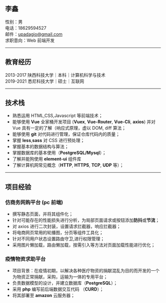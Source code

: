 ## 李鑫

性别：男  
电话：18629594527  
邮件：upadagio@gmail.com  
求职意向：Web 前端开发

---

## 教育经历

2013-2017 陕西科技大学｜本科｜计算机科学与技术  
2019-2021 悉尼科技大学｜硕士｜互联网

---

## 技术栈

- 熟悉运用 HTML,CSS,Javascript 等前端技术；
- 能够使用 **Vue** 全家桶开发项目 (**Vuex**, **Vue-Router**, **Vue-Cli**, **axios**) 并对 Vue 具有一定的了解（响应式原理，虚以 DOM, diff 算法；
- 能够使用 **git** 对代码进行管理，保证仓库代码内的质量；
- 掌握 **less**,**sass** 对 CSS 进行预处理；
- 掌握基本的数据结构与算法；
- 掌握数据库的基本使用（**PostgreSQL/Mysql**）；
- 了解并能狗使用 **element-ui** 组件库
- 了解计算机网常见概念（**HTTP**, **HTTPS**, **TCP**, **UDP** 等）；

---

## 项目经验

### 仿商务网购平台 (pc 前端)

- 撰写静态页面，并将其组件化；
- 针对可能存在的性能损失进行分析，为局部页面请求或按钮添加**防抖**或**节流**；
- 对 axios 进行二次封装，设置请求拦截器，响应拦截器；
- 将电商网页常用的轮播图，分页等组件工具化；
- 针对不同用户状态设置路由守卫,进行权限管理；
- 采用图片懒加载，路由懒加载，按需引入等方法对页面加载性能进行优化；

### 疫情物资求助平台

- 项目背景：在疫情初期，以解决各种医疗物资的捐献混乱为目的而开发的一个为物资正常捐献，采购，运输为一体的专用平台；
- 负责数据模型的设计，并建立数据库（**PostgreSQL**）；
- 采用 **php** 编写前后端数据交互代码 （**CURD**）；
- 将其部署至 **amazon** 云服务器；
